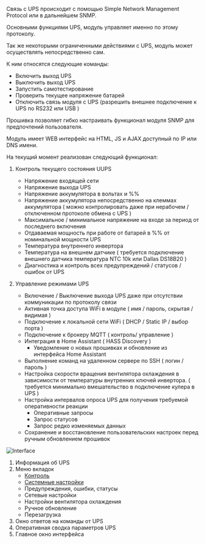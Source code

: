 Связь с UPS происходит с помощью Simple Network Management Protocol или в дальнейшем SNMP.

Основными функциями UPS, модуль управляет именно по этому протоколу.

Так же некоторыми ограниченными действиями с UPS, модуль может осуществлять непосредственно сам.

К ним относятся следующие команды:
- Включить выход UPS
- Выключить выход  UPS
- Запустить самотестирование
- Проверить текущее напряжение батарей
- Отключить связь модуля с UPS (разрешить внешнее подключение к UPS по RS232 или USB )

Прошивка позволяет гибко настраивать функционал модуля SNMP для предпочтений пользователя.

Модуль имеет WEB интерфейс на HTML, JS и AJAX доступный по IP или DNS имени.

На текущий момент реализован следующий функционал:
1. Контроль текущего состояния UUPS
    - Напряжение входящей сети
    - Напряжение выхода UPS
    - Напряжение аккумулятора в вольтах и %%
    - Напряжение аккумулятора непосредственно на клеммах аккумулятора ( можно контролировать даже при нерабочем / отключенном протоколе обмена с UPS )
    - Максимальное / минимальное напряжение на входе за период от последнего включения
    - Отдаваемая мощность при работе от батарей в %% от номинальной мощности UPS
    - Температура внутреннего инвертора
    - Температура на внешнем датчике ( требуется подключение внешнего датчика температура NTC 10k или Dallas DS18B20 )
    - Диагностика и контроль всех предупреждений / статусов / ошибок от UPS

2. Управление режимами UPS
    - Включение / Выключение выхода UPS даже при отсутствии коммуникации по протоколу связи
    - Активная точка доступа WiFi в модуле ( имя / пароль, скрытая / видимая )
    - Подключение к локальной сети WiFi ( DHCP / Static IP / выбор порта )
    - Подключение к брокеру MQTT ( контроль/ управление )
    - Интеграция в Home Assistant ( HASS Discovery )
      * Уведомление о новых прошивках и обновление из интерфейса Home Assistant
    - Выполнение команд на удаленном сервере по SSH ( логин / пароль )
    - Настройка скорости вращения вентилятора охлаждения в зависимости от температуры внутренних ключей инвертора. ( требуется минимально вмешательство в подключение кулера в UPS )
    - Настройка интервалов опроса UPS для получения требуемой оперативности реакции
      * Оперативные запросы
      * Запрос статусов
      * Запрос редко изменяемых данных
    - Сохранение и восстановление пользовательских настроек перед ручным обновлением прошивок

![Interface](https://user-images.githubusercontent.com/36089626/233385226-a341ce70-9e1e-4eea-aadd-7f018a8805f8.png)

1. Информация об UPS
2. Меню вкладок
    - [Контроль](Control.md)
    - [Системные настройки](System.md)
    - Предупреждения, ошибки, статусы
    - Сетевые настройки
    - Настройки вентилятора охлаждения
    - Ручное обновление
    - Перезагрузка
4. Окно ответов на команды от UPS
5. Оперативная сводка параметров UPS
6. Главное окно интерфейса
